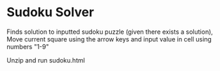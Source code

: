 # Sudoku Solver

Finds solution to inputted sudoku puzzle (given there exists a solution),
Move current square using the arrow keys and input value in cell using numbers "1-9"

Unzip and run sudoku.html
